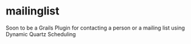 mailinglist
===========

Soon to be  a Grails Plugin for contacting a person or a mailing list using Dynamic Quartz Scheduling
